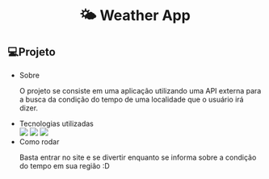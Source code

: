 <h1 align="center"> 🌤️ Weather App </h1>

## 💻Projeto
- Sobre
  <p>
    O projeto se consiste em uma aplicação utilizando uma API externa para a busca da condição do tempo de uma localidade que o usuário irá dizer.
  </p>
- Tecnologias utilizadas
  <div>
    				<img src="https://img.shields.io/badge/react-0D1117.svg?style=for-the-badge&logo=react&logoColor=%2361DAFB"/>
				<img src="https://img.shields.io/badge/-vite-0D1117?style=for-the-badge&logo=vite&&logoColor=&labelColor=0D1117"/>
        				<img src="https://img.shields.io/badge/tailwind-0D1117.svg?style=for-the-badge&logo=tailwindcss&logoColor=%2361DAFB"/>
  </div>
- Como rodar
  <p>
    Basta entrar no site e se divertir enquanto se informa sobre a condição do tempo em sua região :D
  </p>
